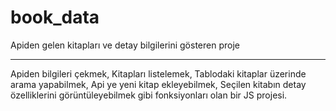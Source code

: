 # book_data
Apiden gelen kitapları ve detay bilgilerini gösteren proje

-----------------------------------------------------------------------------------------------------------------------------------------
Apiden bilgileri çekmek,
Kitapları listelemek,
Tablodaki kitaplar üzerinde arama yapabilmek,
Api ye yeni kitap ekleyebilmek,
Seçilen kitabın detay özelliklerini görüntüleyebilmek gibi fonksiyonları olan bir JS projesi.
 
